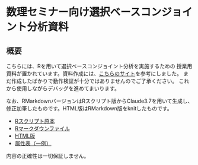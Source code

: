 # 数理セミナー向け選択ベースコンジョイント分析資料

## 概要

こちらには、Rを用いて選択ベースコンジョイント分析を実施するための
授業用資料が置かれています。資料作成には、[こちらのサイト](https://elsur.jpn.org/202308ConjointDoE/doe_for_dcm.html)を参考にしました。
まだ作成したばかりで動作検証が十分ではありませんのでご了承ください。
これから使用しながらデバッグを進めてまいります。

なお、RMarkdownバージョンはRスクリプト版からClaude3.7を用いて生成し、修正加筆したものです。HTML版はRMarkdown版をknitしたものです。

- [Rスクリプト原本](./cbc_ja.R)
- [Rマークダウンファイル](./cbc_ja2.Rmd)
- [HTML版](./cbc_ja2.html)
- [属性表（一例）](./attribute_table.csv)

内容の正確性は一切保証しません。

